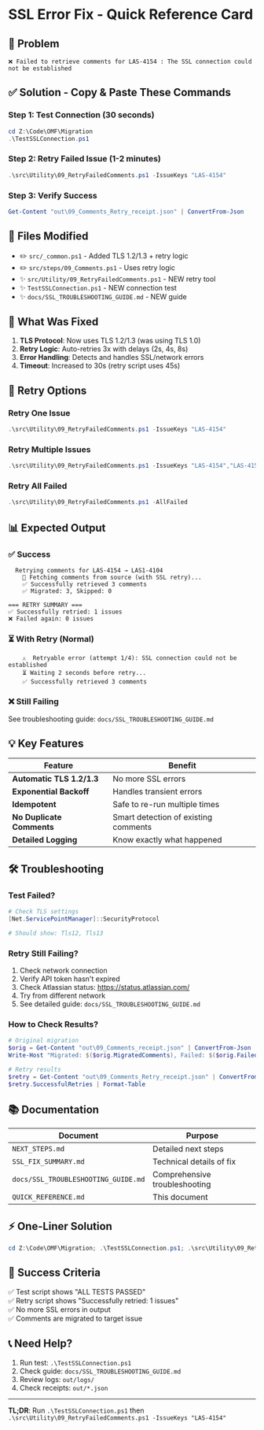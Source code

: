 # SSL Error Fix - Quick Reference Card

## 🚨 Problem
```
❌ Failed to retrieve comments for LAS-4154 : The SSL connection could not be established
```

## ✅ Solution - Copy & Paste These Commands

### Step 1: Test Connection (30 seconds)
```powershell
cd Z:\Code\OMF\Migration
.\TestSSLConnection.ps1
```

### Step 2: Retry Failed Issue (1-2 minutes)
```powershell
.\src\Utility\09_RetryFailedComments.ps1 -IssueKeys "LAS-4154"
```

### Step 3: Verify Success
```powershell
Get-Content "out\09_Comments_Retry_receipt.json" | ConvertFrom-Json
```

## 📄 Files Modified
- ✏️ `src/_common.ps1` - Added TLS 1.2/1.3 + retry logic
- ✏️ `src/steps/09_Comments.ps1` - Uses retry logic
- ✨ `src/Utility/09_RetryFailedComments.ps1` - NEW retry tool
- ✨ `TestSSLConnection.ps1` - NEW connection test
- ✨ `docs/SSL_TROUBLESHOOTING_GUIDE.md` - NEW guide

## 🎯 What Was Fixed
1. **TLS Protocol**: Now uses TLS 1.2/1.3 (was using TLS 1.0)
2. **Retry Logic**: Auto-retries 3x with delays (2s, 4s, 8s)
3. **Error Handling**: Detects and handles SSL/network errors
4. **Timeout**: Increased to 30s (retry script uses 45s)

## 🔄 Retry Options

### Retry One Issue
```powershell
.\src\Utility\09_RetryFailedComments.ps1 -IssueKeys "LAS-4154"
```

### Retry Multiple Issues
```powershell
.\src\Utility\09_RetryFailedComments.ps1 -IssueKeys "LAS-4154","LAS-4155","LAS-4156"
```

### Retry All Failed
```powershell
.\src\Utility\09_RetryFailedComments.ps1 -AllFailed
```

## 📊 Expected Output

### ✅ Success
```
  Retrying comments for LAS-4154 → LAS1-4104
    📡 Fetching comments from source (with SSL retry)...
    ✅ Successfully retrieved 3 comments
    ✅ Migrated: 3, Skipped: 0

=== RETRY SUMMARY ===
✅ Successfully retried: 1 issues
❌ Failed again: 0 issues
```

### ⏳ With Retry (Normal)
```
    ⚠️  Retryable error (attempt 1/4): SSL connection could not be established
    ⏳ Waiting 2 seconds before retry...
    ✅ Successfully retrieved 3 comments
```

### ❌ Still Failing
See troubleshooting guide: `docs/SSL_TROUBLESHOOTING_GUIDE.md`

## 💡 Key Features

| Feature | Benefit |
|---------|---------|
| **Automatic TLS 1.2/1.3** | No more SSL errors |
| **Exponential Backoff** | Handles transient errors |
| **Idempotent** | Safe to re-run multiple times |
| **No Duplicate Comments** | Smart detection of existing comments |
| **Detailed Logging** | Know exactly what happened |

## 🛠️ Troubleshooting

### Test Failed?
```powershell
# Check TLS settings
[Net.ServicePointManager]::SecurityProtocol

# Should show: Tls12, Tls13
```

### Retry Still Failing?
1. Check network connection
2. Verify API token hasn't expired
3. Check Atlassian status: https://status.atlassian.com/
4. Try from different network
5. See detailed guide: `docs/SSL_TROUBLESHOOTING_GUIDE.md`

### How to Check Results?
```powershell
# Original migration
$orig = Get-Content "out\09_Comments_receipt.json" | ConvertFrom-Json
Write-Host "Migrated: $($orig.MigratedComments), Failed: $($orig.FailedComments)"

# Retry results
$retry = Get-Content "out\09_Comments_Retry_receipt.json" | ConvertFrom-Json
$retry.SuccessfulRetries | Format-Table
```

## 📚 Documentation

| Document | Purpose |
|----------|---------|
| `NEXT_STEPS.md` | Detailed next steps |
| `SSL_FIX_SUMMARY.md` | Technical details of fix |
| `docs/SSL_TROUBLESHOOTING_GUIDE.md` | Comprehensive troubleshooting |
| `QUICK_REFERENCE.md` | This document |

## ⚡ One-Liner Solution

```powershell
cd Z:\Code\OMF\Migration; .\TestSSLConnection.ps1; .\src\Utility\09_RetryFailedComments.ps1 -IssueKeys "LAS-4154"
```

## 🎯 Success Criteria

✅ Test script shows "ALL TESTS PASSED"  
✅ Retry script shows "Successfully retried: 1 issues"  
✅ No more SSL errors in output  
✅ Comments are migrated to target issue  

## 📞 Need Help?

1. Run test: `.\TestSSLConnection.ps1`
2. Check guide: `docs/SSL_TROUBLESHOOTING_GUIDE.md`
3. Review logs: `out/logs/`
4. Check receipts: `out/*.json`

---

**TL;DR**: Run `.\TestSSLConnection.ps1` then `.\src\Utility\09_RetryFailedComments.ps1 -IssueKeys "LAS-4154"`

